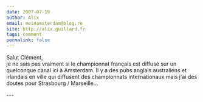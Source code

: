 ```yaml
---
date: 2007-07-19
author: Alix
email: meinamsterdam@blog.re
site: http://alix.guillard.fr
tags: comment
permalink: false
---
```


<p>
Salut Clément,<br/>
je ne sais pas vraiment si le championnat français est diffusé sur un quelconque canal ici à Amsterdam. Il y a des pubs anglais australiens et irlandais en ville qui diffusent des championnats internationaux mais j'ai des doutes pour Strasbourg / Marseille...
</p>
---